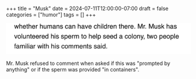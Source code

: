 +++
title = "Musk"
date = 2024-07-11T12:00:00-07:00
draft = false
categories = ["humor"]
tags = []
+++

![](./1.png)

Mr. Musk refused to comment when asked if this was "prompted by anything" or if the sperm was provided "in containers".